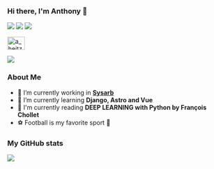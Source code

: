 ### Hi there, I'm Anthony 👋

[![](https://img.shields.io/badge/-@AnthonyHeitzeberg-%23181717?style=flat-square&logo=github)](https://github.com/AnthonyHeitzeberg)
[![](https://img.shields.io/badge/-Anthony%20Heitzeberg-blue?style=flat-square&logo=Linkedin&logoColor=white&link=https://www.linkedin.com/in/anthony-heitzeberg-5537b2179/)](https://www.linkedin.com/in/anthony-heitzeberg-5537b2179/)
[![](https://img.shields.io/badge/-a.heitzeberg007@gmail.com-c14438?style=flat-square&logo=Gmail&logoColor=white&link=mailto:a.heitzeberg007@gmail.com)](mailto:a.heitzeberg007@gmail.com)
<p align="left">
<a href="https://www.hackerrank.com/a_heitzeberg007" target="blank"><img align="center" src="https://raw.githubusercontent.com/rahuldkjain/github-profile-readme-generator/master/src/images/icons/Social/hackerrank.svg" alt="a_heitzeberg007" height="30" width="40" /></a>
</p>

<a href="https://github.com/DarrelMendoza/github-profile-views-counter">
    <img src="https://komarev.com/ghpvc/?username=anthonycheitzeberg&style=for-the-badge&base=20000&color=blue">
</a>

### About Me
- 🔭 I’m currently working in **[Sysarb](https://www.sysarb.se/ "Sysarb's Homepage")** 
- 🌱 I’m currently learning **Django, Astro and Vue**
- 📘 I'm currently reading **DEEP LEARNING with Python by François Chollet**
- ⚽ Football is my favorite sport 🥇

### My GitHub stats 

<img src="https://github-readme-stats.vercel.app/api?username=anthonycheitzeberg&count_private=true&show_icons=true" />


